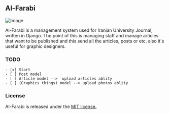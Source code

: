 ## Al-Farabi

![Image](http://s11.picofile.com/file/8405506626/repository_open_graph_template.png)

Al-Farabi is a management system used for Iranian University Journal, written in Django. 
The point of this is managing staff and manage articles that want to be published
and this send all the articles, posts or etc.
also it's useful for graphic designers. 


### TODO
```todo
- [x] Start
- [ ] Post model
- [ ] Article model -->  upload articles ablity
- [ ] (Graphics things) model --> upload photos ablity
```
### License

Al-Farabi is released under the [MIT license.](https://github.com/M-b850/Al-Farabi/blob/master/LICENSE)
